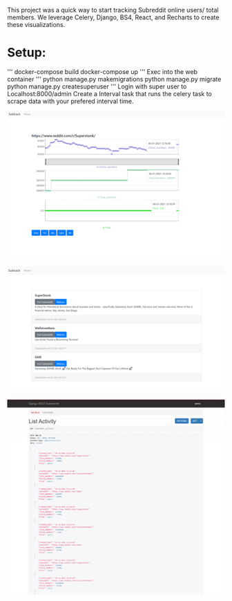 This project was a quick way to start tracking Subreddit online users/ total members. We leverage Celery, Django, BS4, React, and Recharts to create these visualizations.

# Setup:
''' 
docker-compose build
docker-compose up
'''
Exec into the web container
'''
python manage.py makemigrations
python manage.py migrate
python manage.py createsuperuser
'''
Login with super user to Localhost:8000/admin
Create a Interval task that runs the celery task to scrape data with your prefered interval time.

![](images/Subreddit_metrics.PNG)

![](images/subreddit_list.PNG)

![](images/api_metric_list_view.PNG)
